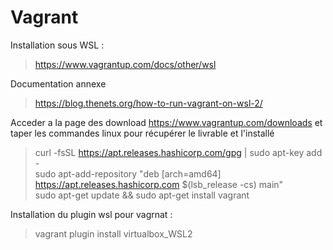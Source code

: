# Vagrant

Installation sous WSL : 
> https://www.vagrantup.com/docs/other/wsl

Documentation annexe
> https://blog.thenets.org/how-to-run-vagrant-on-wsl-2/


Acceder a la page des download https://www.vagrantup.com/downloads et taper les commandes linux pour récupérer le livrable et l'installé
> curl -fsSL https://apt.releases.hashicorp.com/gpg | sudo apt-key add - \
> sudo apt-add-repository "deb [arch=amd64] https://apt.releases.hashicorp.com $(lsb_release -cs) main" \
> sudo apt-get update && sudo apt-get install vagrant 

Installation du plugin wsl pour vagrnat : 
> vagrant plugin install virtualbox_WSL2


